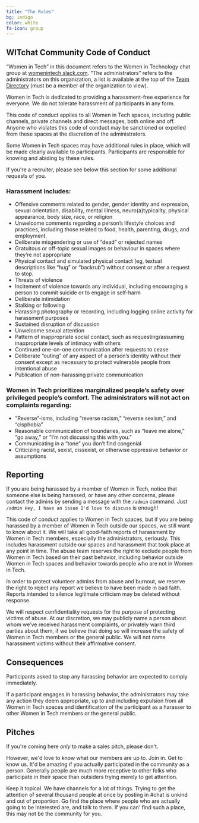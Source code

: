 ```yaml
---
title: "The Rules"
bg: indigo
color: white
fa-icon: group
---
```


## WITchat Community Code of Conduct ##

“Women in Tech” in this document refers to the Women in Technology chat group at [womenintech.slack.com](http://womenintech.slack.com). “The administrators” refers to the administrators on this organization, a list is available at the top of the [Team Directory](https://womenintech.slack.com/team) (must be a member of the organization to view).

Women in Tech is dedicated to providing a harassment-free experience for everyone. We do not tolerate harassment of participants in any form.

This code of conduct applies to all Women in Tech spaces, including public channels, private channels and direct messages, both online and off. Anyone who violates this code of conduct may be sanctioned or expelled from these spaces at the discretion of the administrators.

Some Women in Tech spaces may have additional rules in place, which will be made clearly available to participants. Participants are responsible for knowing and abiding by these rules.

If you're a recruiter, please see below this section for some additional requests of you.

### Harassment includes: ##

- Offensive comments related to gender, gender identity and expression, sexual orientation, disability, mental illness, neuro(a)typicality, physical appearance, body size, race, or religion
- Unwelcome comments regarding a person’s lifestyle choices and practices, including those related to food, health, parenting, drugs, and employment.
- Deliberate misgendering or use of “dead” or rejected names
- Gratuitous or off-topic sexual images or behaviour in spaces where they’re not appropriate
- Physical contact and simulated physical contact (eg, textual descriptions like “hug” or “backrub”) without consent or after a request to stop.
- Threats of violence
- Incitement of violence towards any individual, including encouraging a person to commit suicide or to engage in self-harm
- Deliberate intimidation
- Stalking or following
- Harassing photography or recording, including logging online activity for harassment purposes
- Sustained disruption of discussion
- Unwelcome sexual attention
- Pattern of inappropriate social contact, such as requesting/assuming inappropriate levels of intimacy with others
- Continued one-on-one communication after requests to cease
- Deliberate “outing” of any aspect of a person’s identity without their consent except as necessary to protect vulnerable people from intentional abuse
- Publication of non-harassing private communication

### Women in Tech prioritizes marginalized people’s safety over privileged people’s comfort. The administrators will not act on complaints regarding: ###

- “Reverse”-isms, including “reverse racism,” “reverse sexism,” and “cisphobia”
- Reasonable communication of boundaries, such as “leave me alone,” “go away,” or “I’m not discussing this with you.”
- Communicating in a “tone” you don’t find congenial
- Criticizing racist, sexist, cissexist, or otherwise oppressive behavior or assumptions

## Reporting ##

If you are being harassed by a member of Women in Tech, notice that someone else is being harassed, or have any other concerns, please contact the admins by sending a message with the `/admin` command. Just `/admin Hey, I have an issue I'd love to discuss` is enough!

This code of conduct applies to Women in Tech spaces, but if you are being harassed by a member of Women in Tech outside our spaces, we still want to know about it. We will take all good-faith reports of harassment by Women in Tech members, especially the administrators, seriously. This includes harassment outside our spaces and harassment that took place at any point in time. The abuse team reserves the right to exclude people from Women in Tech based on their past behavior, including behavior outside Women in Tech spaces and behavior towards people who are not in Women in Tech.

In order to protect volunteer admins from abuse and burnout, we reserve the right to reject any report we believe to have been made in bad faith. Reports intended to silence legitimate criticism may be deleted without response.

We will respect confidentiality requests for the purpose of protecting victims of abuse. At our discretion, we may publicly name a person about whom we’ve received harassment complaints, or privately warn third parties about them, if we believe that doing so will increase the safety of Women in Tech members or the general public. We will not name harassment victims without their affirmative consent.

## Consequences ##

Participants asked to stop any harassing behavior are expected to comply immediately.

If a participant engages in harassing behavior, the administrators may take any action they deem appropriate, up to and including expulsion from all Women in Tech spaces and identification of the participant as a harasser to other Women in Tech members or the general public.

## Pitches ##

If you're coming here _only_ to make a sales pitch, please don't.

However, we'd love to know what our members are up to. Join in. Get to know us. It'd be amazing if you actually participated in the community as a person. Generally people are much more receptive to other folks who participate in their space than outsiders trying merely to get attention.

Keep it topical. We have channels for a lot of things. Trying to get the attention of several thousand people at once by posting in #chat is unkind and out of proportion. Go find the place where people who are actually going to be interested are, and talk to them. If you can' find such a place, this may not be the community for you.
